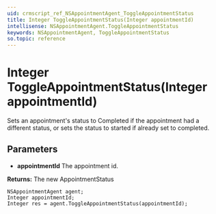 ```yaml
---
uid: crmscript_ref_NSAppointmentAgent_ToggleAppointmentStatus
title: Integer ToggleAppointmentStatus(Integer appointmentId)
intellisense: NSAppointmentAgent.ToggleAppointmentStatus
keywords: NSAppointmentAgent, ToggleAppointmentStatus
so.topic: reference
---
```


# Integer ToggleAppointmentStatus(Integer appointmentId)

Sets an appointment's status to Completed if the appointment had a different status, or sets the status to started if already set to completed.

## Parameters

* **appointmentId** The appointment id.

**Returns:** The new AppointmentStatus

```crmscript
NSAppointmentAgent agent;
Integer appointmentId;
Integer res = agent.ToggleAppointmentStatus(appointmentId);
```

